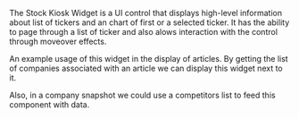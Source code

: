 ﻿The Stock Kiosk Widget is a UI control that displays high-level information about list of tickers and an chart of first or a selected ticker. It has the ability to page through a list of ticker and also alows interaction with the control through moveover effects.

An example usage of this widget in the display of articles. By getting the list of companies associated with an article we can display this widget next to it.

Also, in a company snapshot we could use a competitors list to feed this component with data.
 
